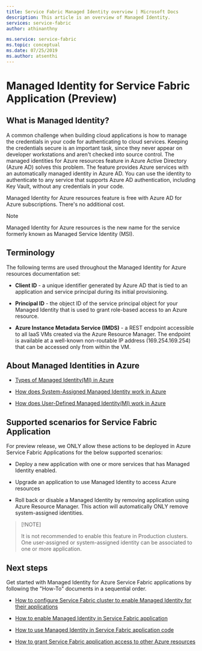 ```yaml
---
title: Service Fabric Managed Identity overview | Microsoft Docs
description: This article is an overview of Managed Identity.
services: service-fabric
author: athinanthny 

ms.service: service-fabric
ms.topic: conceptual 
ms.date: 07/25/2019
ms.author: atsenthi 
---
```


# Managed Identity for Service Fabric Application (Preview)

## What is Managed Identity?

A common challenge when building cloud applications is how to manage the credentials in your code for authenticating to cloud services. Keeping the credentials secure is an important task, since they never appear on developer workstations and aren't checked into source control. The managed identities for Azure resources feature in Azure Active Directory (Azure AD) solves this problem. The feature provides Azure services with an automatically managed identity in Azure AD. You can use the identity to authenticate to any service that supports Azure AD authentication, including Key Vault, without any credentials in your code.

Managed Identity for Azure resources feature is free with Azure AD for Azure subscriptions. There's no additional cost.

> [!NOTE]
> Managed Identity for Azure resources is the new name for the service formerly known as Managed Service Identity (MSI).

## Terminology

The following terms are used throughout the Managed Identity for Azure resources documentation set:

- **Client ID** - a unique identifier generated by Azure AD that is tied to an application and service principal during its initial provisioning.

- **Principal ID** - the object ID of the service principal object for your Managed Identity that is used to grant role-based access to an Azure resource.

- **Azure Instance Metadata Service (IMDS)** - a REST endpoint accessible to all IaaS VMs created via the Azure Resource Manager. The endpoint is available at a well-known non-routable IP address (169.254.169.254) that can be accessed only from within the VM.

## About Managed Identities in Azure

- [Types of Managed Identity(MI) in Azure](https://docs.microsoft.com/azure/active-directory/managed-identities-azure-resources/overview#how-does-the-managed-identities-for-azure-resources-work)

- [How does System-Assigned Managed Identity work in Azure](https://docs.microsoft.com/azure/active-directory/managed-identities-azure-resources/overview#how-a-system-assigned-managed-identity-works-with-an-azure-vm)

- [How does User-Defined Managed Identity(MI) work in Azure](https://docs.microsoft.com/azure/active-directory/managed-identities-azure-resources/overview#how-a-user-assigned-managed-identity-works-with-an-azure-vm)


## Supported scenarios for Service Fabric Application

For preview release, we ONLY allow these actions to be deployed in Azure Service Fabric Applications for the below supported scenarios:

   - Deploy a new application with one or more services that has Managed Identity enabled.

   - Upgrade an application to use Managed Identity to access Azure resources 

   - Roll back or disable a Managed Identity by removing application using Azure Resource Manager. This action will automatically ONLY remove system-assigned identities.
>
> [!NOTE]
>
>  It is not recommended to enable this feature in Production clusters. One user-assigned or system-assigned identity can be associated to one or more application.

## Next steps

Get started with Managed Identity for Azure Service Fabric applications by following the "How-To" documents in a sequential order.

* [How to configure Service Fabric cluster to enable Managed Identity for their applications](how-to-setup-cluster-managed-identity-token-service.md)

* [How to enable Managed Identity in Service Fabric application](how-to-setup-application-managed-identity-token-service.md)

* [How to use Managed Identity in Service Fabric application code](how-to-managed-identity-token-service-app-code.md)

* [How to grant Service Fabric application access to other Azure resources](how-to-grant-access-other-resources.md)